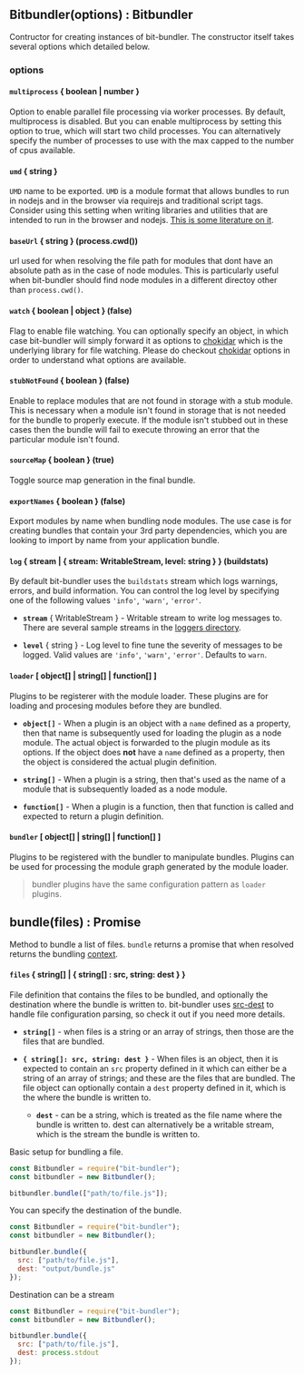## Bitbundler(options) : Bitbundler

Contructor for creating instances of bit-bundler. The constructor itself takes several options which detailed below.

### options

#### **`multiprocess`** { boolean | number }

Option to enable parallel file processing via worker processes. By default, multiprocess is disabled. But you can enable multiprocess by setting this option to true, which will start two child processes. You can alternatively specify the number of processes to use with the max capped to the number of cpus available.

#### **`umd`** { string }

`UMD` name to be exported. `UMD` is a module format that allows bundles to run in nodejs and in the browser via requirejs and traditional script tags. Consider using this setting when writing libraries and utilities that are intended to run in the browser and nodejs. [This is some literature on it](https://github.com/umdjs/umd).

#### **`baseUrl`** { string } (process.cwd())

url used for when resolving the file path for modules that dont have an absolute path as in the case of node modules. This is particularly useful when bit-bundler should find node modules in a different directoy other than `process.cwd()`.

#### **`watch`** { boolean | object } (false)

Flag to enable file watching. You can optionally specify an object, in which case bit-bundler will simply forward it as options to [chokidar](https://github.com/paulmillr/chokidar) which is the underlying library for file watching. Please do checkout [chokidar](https://github.com/paulmillr/chokidar) options in order to understand what options are available.

#### **`stubNotFound`** { boolean } (false)

Enable to replace modules that are not found in storage with a stub module. This is necessary when a module isn't found in storage that is not needed for the bundle to properly execute. If the module isn't stubbed out in these cases then the bundle will fail to execute throwing an error that the particular module isn't found.

#### **`sourceMap`** { boolean } (true)

Toggle source map generation in the final bundle.

#### **`exportNames`** { boolean } (false)

Export modules by name when bundling node modules. The use case is for creating bundles that contain your 3rd party dependencies, which you are looking to import by name from your application bundle.

#### **`log`** { stream | { stream: WritableStream, level: string } } (buildstats)

By default bit-bundler uses the `buildstats` stream which logs warnings, errors, and build information. You can control the log level by specifying one of the following values `'info'`, `'warn'`, `'error'`.

  - **`stream`** { WritableStream } - Writable stream to write log messages to. There are several sample streams in the [loggers directory](https://github.com/MiguelCastillo/bit-bundler/tree/master/loggers).

  - **`level`** { string } - Log level to fine tune the severity of messages to be logged. Valid values are `'info'`, `'warn'`, `'error'`. Defaults to `warn`.

#### **`loader`** [ object[] | string[] | function[] ]

Plugins to be registerer with the module loader. These plugins are for loading and procesing modules before they are bundled.

  - **`object[]`** - When a plugin is an object with a `name` defined as a property, then that name is subsequently used for loading the plugin as a node module. The actual object is forwarded to the plugin module as its options. If the object does **not** have a `name` defined as a property, then the object is considered the actual plugin definition.

  - **`string[]`** - When a plugin is a string, then that's used as the name of a module that is subsequently loaded as a node module.

  - **`function[]`** - When a plugin is a function, then that function is called and expected to return a plugin definition.

#### **`bundler`** [ object[] | string[] | function[] ]

Plugins to be registered with the bundler to manipulate bundles. Plugins can be used for processing the module graph generated by the module loader.

> bundler plugins have the same configuration pattern as `loader` plugins.


## bundle(files) : Promise

Method to bundle a list of files. `bundle` returns a promise that when resolved returns the bundling [context](#context).

#### **`files`** { string[] | { string[] : src, string: dest } }

File definition that contains the files to be bundled, and optionally the destination where the bundle is written to. bit-bundler uses [src-dest](https://github.com/MiguelCastillo/src-dest) to handle file configuration parsing, so check it out if you need more details.

  - **`string[]`** - when files is a string or an array of strings, then those are the files that are bundled.

  - **`{ string[]: src, string: dest }`** - When files is an object, then it is expected to contain an `src` property defined in it which can either be a string of an array of strings; and these are the files that are bundled. The file object can optionally contain a `dest` property defined in it, which is the where the bundle is written to.

    - **`dest`** - can be a string, which is treated as the file name where the bundle is written to. dest can alternatively be a writable stream, which is the stream the bundle is written to.


Basic setup for bundling a file.

``` javascript
const Bitbundler = require("bit-bundler");
const bitbundler = new Bitbundler();

bitbundler.bundle(["path/to/file.js"]);
```

You can specify the destination of the bundle.

``` javascript
const Bitbundler = require("bit-bundler");
const bitbundler = new Bitbundler();

bitbundler.bundle({
  src: ["path/to/file.js"],
  dest: "output/bundle.js"
});
```

Destination can be a stream
``` javascript
const Bitbundler = require("bit-bundler");
const bitbundler = new Bitbundler();

bitbundler.bundle({
  src: ["path/to/file.js"],
  dest: process.stdout
});
```
